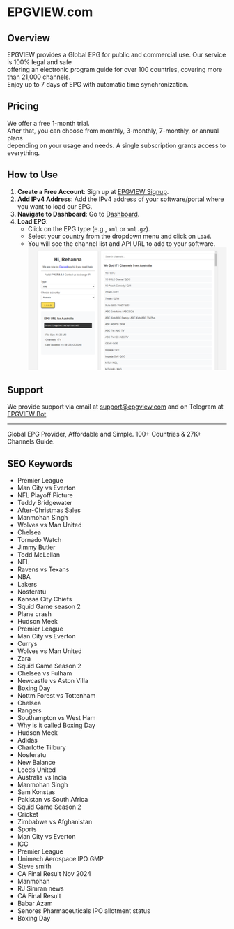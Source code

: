 # EPGVIEW.com



## Overview
EPGVIEW provides a Global EPG for public and commercial use. Our service is 100% legal and safe\
offering an electronic program guide for over 100 countries, covering more than 21,000 channels.\
Enjoy up to 7 days of EPG with automatic time synchronization.

## Pricing
We offer a free 1-month trial. \
After that, you can choose from monthly, 3-monthly, 7-monthly, or annual plans \
depending on your usage and needs. A single subscription grants access to everything.

## How to Use
1. **Create a Free Account**: Sign up at [EPGVIEW Signup](https://epgview.com/signup.php).
2. **Add IPv4 Address**: Add the IPv4 address of your software/portal where you want to load our EPG.
3. **Navigate to Dashboard**: Go to [Dashboard](https://epgview.com/dashboard.php).
4. **Load EPG**:
   - Click on the EPG type (e.g., `xml` or `xml.gz`).
   - Select your country from the dropdown menu and click on `Load`.
   - You will see the channel list and API URL to add to your software.
![EPGVIEW](img/dashboard.png)
## Support
We provide support via email at [support@epgview.com](mailto:support@epgview.com) and on Telegram at [EPGVIEW Bot](https://t.me/epgview_bot).

---

Global EPG Provider, Affordable and Simple. 100+ Countries & 27K+ Channels Guide.

## SEO Keywords

- Premier League
- Man City vs Everton
- NFL Playoff Picture
- Teddy Bridgewater
- After-Christmas Sales
- Manmohan Singh
- Wolves vs Man United
- Chelsea
- Tornado Watch
- Jimmy Butler
- Todd McLellan
- NFL
- Ravens vs Texans
- NBA
- Lakers
- Nosferatu
- Kansas City Chiefs
- Squid Game season 2
- Plane crash
- Hudson Meek
- Premier League
- Man City vs Everton
- Currys
- Wolves vs Man United
- Zara
- Squid Game Season 2
- Chelsea vs Fulham
- Newcastle vs Aston Villa
- Boxing Day
- Nottm Forest vs Tottenham
- Chelsea
- Rangers
- Southampton vs West Ham
- Why is it called Boxing Day
- Hudson Meek
- Adidas
- Charlotte Tilbury
- Nosferatu
- New Balance
- Leeds United
- Australia vs India
- Manmohan Singh
- Sam Konstas
- Pakistan vs South Africa
- Squid Game Season 2
- Cricket
- Zimbabwe vs Afghanistan
- Sports
- Man City vs Everton
- ICC
- Premier League
- Unimech Aerospace IPO GMP
- Steve smith
- CA Final Result Nov 2024
- Manmohan
- RJ Simran news
- CA Final Result
- Babar Azam
- Senores Pharmaceuticals IPO allotment status
- Boxing Day
